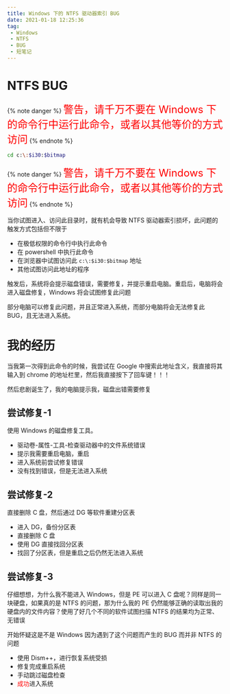 ```yaml
---
title: Windows 下的 NTFS 驱动器索引 BUG
date: 2021-01-18 12:25:36
tag:
 - Windows
 - NTFS
 - BUG
 - 短笔记
---
```


# NTFS BUG
{% note danger %}
<font color=red size=5>警告，请千万不要在 Windows 下的命令行中运行此命令，或者以其他等价的方式访问</font>
{% endnote %}

```bash
cd c:\:$i30:$bitmap
```

{% note danger %}
<font color=red size=5>警告，请千万不要在 Windows 下的命令行中运行此命令，或者以其他等价的方式访问</font>
{% endnote %}

当你试图进入、访问此目录时，就有机会导致 NTFS 驱动器索引损坏，此问题的触发方式包括但不限于

 - 在极低权限的命令行中执行此命令
 - 在 powershell 中执行此命令
 - 在浏览器中试图访问此 `c:\:$i30:$bitmap` 地址
 - 其他试图访问此地址的程序

触发后，系统将会提示磁盘错误，需要修复，并提示重启电脑。重启后，电脑将会进入磁盘修复，Windows 将会试图修复此问题

部分电脑可以修复此问题，并且正常进入系统，而部分电脑将会无法修复此 BUG，且无法进入系统。

# 我的经历

当我第一次得到此命令的时候，我尝试在 Google 中搜索此地址含义，我直接将其输入到 chrome 的地址栏里，然后我直接按下了回车键！！！

然后悲剧诞生了，我的电脑提示我，磁盘出错需要修复

## 尝试修复-1
使用 Windows 的磁盘修复工具。
 - 驱动卷-属性-工具-检查驱动器中的文件系统错误
 - 提示我需要重启电脑，重启
 - 进入系统前尝试修复错误
 - 没有找到错误，但是无法进入系统

## 尝试修复-2
直接删除 C 盘，然后通过 DG 等软件重建分区表
 - 进入 DG，备份分区表
 - 直接删除 C 盘
 - 使用 DG 直接找回分区表
 - 找回了分区表，但是重启之后仍然无法进入系统

## 尝试修复-3
仔细想想，为什么我不能进入 Windows，但是 PE 可以进入 C 盘呢？同样是同一块硬盘，如果真的是 NTFS 的问题，那为什么我的 PE 仍然能够正确的读取出我的硬盘内的文件内容？使用了好几个不同的软件试图扫描 NTFS 的结果均为正常、无错误

开始怀疑这是不是 Windows 因为遇到了这个问题而产生的 BUG 而并非 NTFS 的问题

 - 使用 Dism++，进行恢复系统受损
 - 修复完成重启系统
 - 手动跳过磁盘检查
 - <font color=red>成功</font>进入系统
